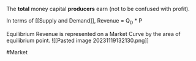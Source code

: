 The **total** money capital **producers** earn (not to be confused with profit).

In terms of [[Supply and Demand]], 
Revenue = Q<sub>D</sub> * P

Equilibrium Revenue is represented on a Market Curve by the area of equilibrium point.
![[Pasted image 20231119132130.png]]

#Market 
